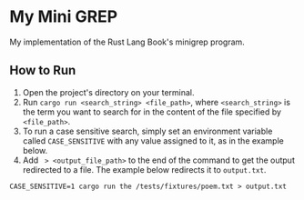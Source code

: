 # My Mini GREP

My implementation of the Rust Lang Book's minigrep program.

## How to Run

1. Open the project's directory on your terminal.
2. Run `cargo run <search_string> <file_path>`, where `<search_string>` is the term you want to search for in the content of the file specified by `<file_path>`.
3. To run a case sensitive search, simply set an environment variable called `CASE_SENSITIVE` with any value assigned to it, as in the example below.
4. Add ` > <output_file_path>` to the end of the command to get the output redirected to a file. The example below redirects it to `output.txt`.

```
CASE_SENSITIVE=1 cargo run the /tests/fixtures/poem.txt > output.txt
```